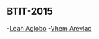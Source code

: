 ## BTIT-2015 

-[Leah Aglobo](https://www.facebook.com/leahmay.aglobo?ref=br_rs)
-[Vhem Arevlao](https://www.facebook.com/vhemarevalo)

